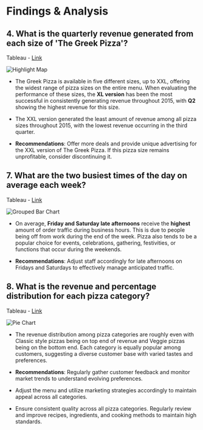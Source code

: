 # Findings & Analysis


## 4. What is the quarterly revenue generated from each size of 'The Greek Pizza'?

Tableau - [Link](https://public.tableau.com/views/Workbook3PizzaProject_17182090718030/HighlightMap?:language=en-US&:sid=&:display_count=n&:origin=viz_share_link)

![Highlight Map](https://github.com/rml-lee/MYSQL-Tableau-Pizza-Project/assets/160198611/5b4dfd5b-f563-49b2-8caa-6a5ad285387a)

- The Greek Pizza is available in five different sizes, up to XXL, offering the widest range of pizza sizes on the entire menu. When evaluating the performance of these sizes, the **XL version** has been the most successful in consistently generating revenue throughout 2015, with **Q2** showing the highest revenue for this size.

- The XXL version generated the least amount of revenue among all pizza sizes throughout 2015, with the lowest revenue occurring in the third quarter.

- **Recommendations**: Offer more deals and provide unique advertising for the XXL version of The Greek Pizza. If this pizza size remains unprofitable, consider discontinuing it.


## 7. What are the two busiest times of the day on average each week?

Tableau - [Link](https://public.tableau.com/views/Workbook3PizzaProject_17182090718030/GroupedBarChart?:language=en-US&:sid=&:display_count=n&:origin=viz_share_link)

![Grouped Bar Chart](https://github.com/rml-lee/MYSQL-Tableau-Pizza-Project/assets/160198611/547d406b-eb74-4b49-9ea5-7712af504a39)

- On average, **Friday and Saturday late afternoons** receive the **highest** amount of order traffic during business hours. This is due to people being off from work during the end of the week. Pizza also tends to be a popular choice for events, celebrations, gathering, festivities, or functions that occur during the weekends.

- **Recommendations**: Adjust staff accordingly for late afternoons on Fridays and Saturdays to effectively manage anticipated traffic.


## 8. What is the revenue and percentage distribution for each pizza category?

Tableau - [Link](https://public.tableau.com/views/Workbook3PizzaProject_17182090718030/PieChart?:language=en-US&:sid=&:display_count=n&:origin=viz_share_link)

![Pie Chart](https://github.com/rml-lee/MYSQL-Tableau-Pizza-Project/assets/160198611/65c7307d-b787-4eea-8e05-3db349d0e63b)

- The revenue distribution among pizza categories are roughly even with Classic style pizzas being on top end of revenue and Veggie pizzas being on the bottom end. Each category is equally popular among customers, suggesting a diverse customer base with varied tastes and preferences.

- **Recommendations**: Regularly gather customer feedback and monitor market trends to understand evolving preferences.
- Adjust the menu and utilize marketing strategies accordingly to maintain appeal across all categories.
- Ensure consistent quality across all pizza categories. Regularly review and improve recipes, ingredients, and cooking methods to maintain high standards.

